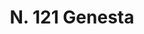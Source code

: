 ---
title: "N. 121 Genesta"
permalink: "/edition/plant121/"
plant-name: "N. 121"
plant-number: "121"
plant-xml: "/assets/xml/plant121.xml"
plant-img1: "/assets/img/plant121_verso.jpg"
plant-img2: "/assets/img/plant121.jpg"
plant-title: "N. 121 Genesta"
plant-wfo-link: ""
plant-kew-link: ""
plant-taxon-content: "I. Spartium Junceum L."
layout: single-xml
---